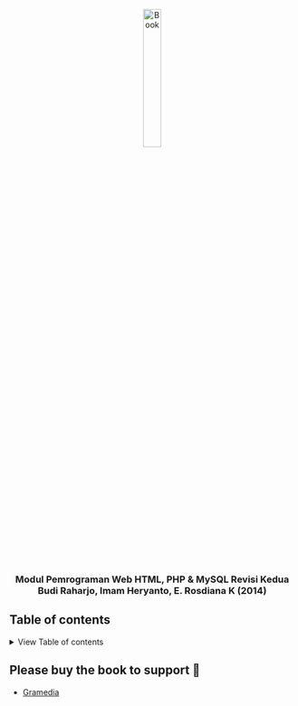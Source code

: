 <p align="center">
  <a href="#">
    <img src="https://openlibrary.telkomuniversity.ac.id/uploads/book/cover/15.01.785.jpg" alt="Book" width="25%">
  </a>
</p>

<h3 align="center">Modul Pemrograman Web HTML, PHP & MySQL Revisi Kedua</br>Budi Raharjo, Imam Heryanto, E. Rosdiana K (2014)</h3>

## Table of contents
<details>
<summary>View Table of contents</summary>
<table align="center">
    <thead>
        <tr>
            <th colspan="3">INSTALASI DAN KONFIGURASI SOFTWARE</th>
        </tr>
    </thead>
    <tbody>
        <tr>
            <td><a href="/Bagian1/Modul01/">01. Instalasi dan Konfigurasi MySQL</a></td>
            <td><a href="/Bagian1/Modul02/">02. Instalasi Apache dan PHP di Windows</a></td>
            <td><a href="/Bagian1/Modul03/">03. Instalasi Apache dan PHP di Linux (Ubuntu)</a></td>
        </tr>
          </tbody>
        <tr>
            <th colspan="3">PHP ESSENTIAL</th>
        </tr>
    </thead>
    <tbody>
        <tr>
            <td><a href="/Bagian2/Modul04/">04. Mengenal PHP</a></td>
            <td><a href="/Bagian2/Modul05/">05. Tipe Data, Variabel, dan Operator</a></td>
            <td><a href="/Bagian2/Modul06/">06. Mengontrol Alur Program</a></td>
        </tr>
         <tr>
            <td><a href="/Bagian2/Modul07/">07. Membuat Fungsi</a></td>
            <td><a href="/Bagian2/Modul08/">08. Bekerja dengan Array</a></td>
            <td><a href="/Bagian2/Modul09/">09. Membuat Form</a></td>
        </tr>
         <tr>
            <td><a href="/Bagian2/Modul10/">10. Menggunakan String</a></td>
            <td><a href="/Bagian2/Modul11/">11. Menggunakan File</a></td>
            <td><a href="/Bagian2/Modul12/">12. Melakukan Upload File</a></td>
        </tr>
         <tr>
            <td><a href="/Bagian2/Modul13/">13. Mengakses Database MySQL</a></td>
            <td><a href="/Bagian2/Modul14/">14. Pengaturan Session</a></td>
            <td><a href="/Bagian2/Modul15/">15. Pemrograman Berorientasi Objek</a></td>
        </tr>
        <tr>
            <td><a href="#">-</a></td>
            <td><a href="/Bagian2/Modul16/">16. Pengiriman Email</a></td>
            <td><a href="#">-</a></td>
        </tr>
          </tbody>
      <tr>
            <th colspan="3">Workshop</th>
        </tr>
    </thead>
    <tbody>
        <tr>
            <td><a href="/Bagian3/Modul17/">17. Workshop 1: Membuat Otentikasi User</a></td>
            <td><a href="/Bagian3/Modul18/">18. Workshop 2: Membuat Buku Tamu</a></td>
            <td><a href="/Bagian3/Modul19/">19. Workshop 3: Membuat PAgination (Paging)</a></td>
        </tr>
         <tr>
            <td><a href="/Bagian3/Modul20/">20. Workshop 4: Menyimpan dan Menampilkan Gambar ke/dari Database</a></td>
            <td><a href="/Bagian3/Modul21/">21. Workshop 5: Membuat Gambar Captcha</a></td>
           <td><a href="#">-</a></td>
        </tr>
      </tbody>
</table>
</details>

## Please buy the book to support 💙
- [Gramedia](#)
    
